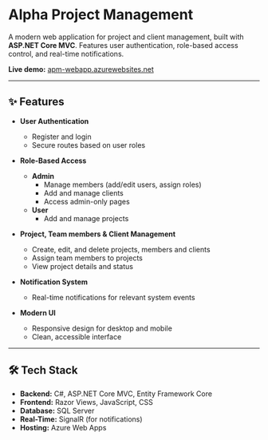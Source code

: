 # Alpha Project Management

A modern web application for project and client management, built with **ASP.NET Core MVC**. Features user authentication, role-based access control, and real-time notifications.

**Live demo:** [apm-webapp.azurewebsites.net](https://apm-webapp.azurewebsites.net)

---

## ✨ Features

- **User Authentication**
  - Register and login
  - Secure routes based on user roles

- **Role-Based Access**
  - **Admin**
    - Manage members (add/edit users, assign roles)
    - Add and manage clients
    - Access admin-only pages
  - **User**
    - Add and manage projects

- **Project, Team members & Client Management**
  - Create, edit, and delete projects, members and clients
  - Assign team members to projects
  - View project details and status

- **Notification System**
  - Real-time notifications for relevant system events

- **Modern UI**
  - Responsive design for desktop and mobile
  - Clean, accessible interface

---

## 🛠 Tech Stack

- **Backend:** C#, ASP.NET Core MVC, Entity Framework Core
- **Frontend:** Razor Views, JavaScript, CSS
- **Database:** SQL Server
- **Real-Time:** SignalR (for notifications)
- **Hosting:** Azure Web Apps
